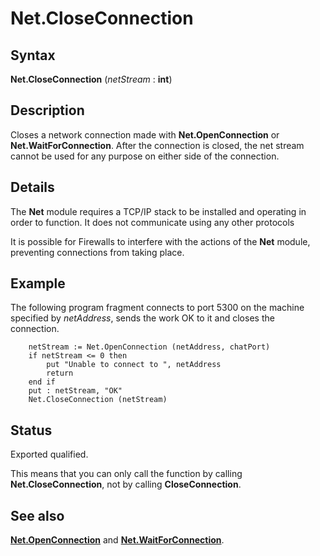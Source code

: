 
# Net.CloseConnection

## Syntax
**Net.CloseConnection** (_netStream_ : **int**)

## Description
Closes a network connection made with **Net.OpenConnection** or **Net.WaitForConnection**. After the connection is closed, the net stream cannot be used for any purpose on either side of the connection.


## Details
The **Net** module requires a TCP/IP stack to be installed and operating in order to function. It does not communicate using any other protocols

It is possible for Firewalls to interfere with the actions of the **Net** module, preventing connections from taking place.


## Example
The following program fragment connects to port 5300 on the machine specified by _netAddress_, sends the work OK to it and closes the connection.

        netStream := Net.OpenConnection (netAddress, chatPort)
        if netStream <= 0 then
            put "Unable to connect to ", netAddress
            return
        end if
        put : netStream, "OK"
        Net.CloseConnection (netStream)
## Status
Exported qualified.

This means that you can only call the function by calling **Net.CloseConnection**, not by calling **CloseConnection**.


## See also
**[Net.OpenConnection](net_openconnection.html)** and **[Net.WaitForConnection](net_waitforconnection.html)**.

